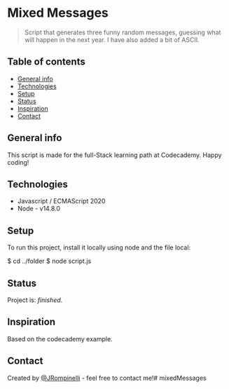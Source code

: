 # Mixed Messages
> Script that generates three funny random messages, guessing what will happen in the next year.
I have also added a bit of ASCII.

## Table of contents
* [General info](#general-info)
* [Technologies](#technologies)
* [Setup](#setup)
* [Status](#status)
* [Inspiration](#inspiration)
* [Contact](#contact)

## General info
This script is made for the full-Stack learning path at Codecademy.
Happy coding!
## Technologies
* Javascript / ECMAScript 2020
* Node - v14.8.0

## Setup
To run this project, install it locally using node and the file local:

$ cd ../folder
$ node script.js

## Status
Project is: _finished_.

## Inspiration
Based on the codecademy example.

## Contact
Created by [@JRompinelli](https://github.com/JRompinelli) - feel free to contact me!# mixedMessages

